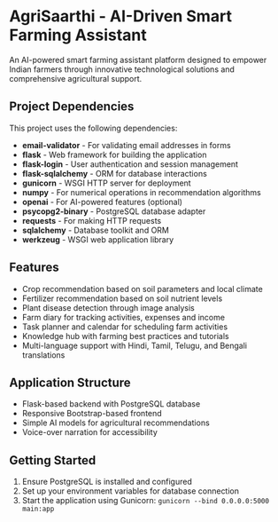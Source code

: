 # AgriSaarthi - AI-Driven Smart Farming Assistant

An AI-powered smart farming assistant platform designed to empower Indian farmers through innovative technological solutions and comprehensive agricultural support.

## Project Dependencies

This project uses the following dependencies:

- **email-validator** - For validating email addresses in forms
- **flask** - Web framework for building the application
- **flask-login** - User authentication and session management
- **flask-sqlalchemy** - ORM for database interactions
- **gunicorn** - WSGI HTTP server for deployment
- **numpy** - For numerical operations in recommendation algorithms
- **openai** - For AI-powered features (optional)
- **psycopg2-binary** - PostgreSQL database adapter
- **requests** - For making HTTP requests
- **sqlalchemy** - Database toolkit and ORM
- **werkzeug** - WSGI web application library

## Features

- Crop recommendation based on soil parameters and local climate
- Fertilizer recommendation based on soil nutrient levels
- Plant disease detection through image analysis
- Farm diary for tracking activities, expenses and income
- Task planner and calendar for scheduling farm activities
- Knowledge hub with farming best practices and tutorials
- Multi-language support with Hindi, Tamil, Telugu, and Bengali translations

## Application Structure

- Flask-based backend with PostgreSQL database
- Responsive Bootstrap-based frontend
- Simple AI models for agricultural recommendations
- Voice-over narration for accessibility

## Getting Started

1. Ensure PostgreSQL is installed and configured
2. Set up your environment variables for database connection
3. Start the application using Gunicorn: `gunicorn --bind 0.0.0.0:5000 main:app`